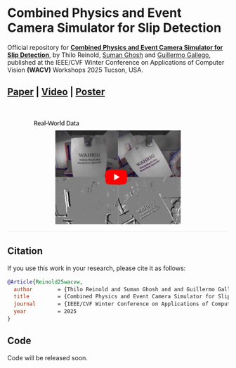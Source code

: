 # Combined Physics and Event Camera Simulator for Slip Detection

Official repository for [**Combined Physics and Event Camera Simulator for Slip Detection**](WACV_2025_paper.pdf), by Thilo Reinold, [Suman Ghosh](https://www.linkedin.com/in/suman-ghosh-a8762576/) and [Guillermo Gallego](https://sites.google.com/view/guillermogallego), published at the IEEE/CVF Winter Conference on Applications of Computer Vision **(WACV)** Workshops 2025 Tucson, USA.
<h2 align="left">
  
[Paper](WACV_2025_paper.pdf) | [Video](https://youtu.be/U4eAC0ao2R8) | [Poster](250226_WACV_EVGEN_poster.pdf)
</h2>

[![EVGEN: Combined Physics and Event Camera Simulator for Slip Detection](video_thumbnail_slip.png)](https://youtu.be/U4eAC0ao2R8)

## Citation

If you use this work in your research, please cite it as follows:

```bibtex
@Article{Reinold25wacvw,
  author        = {Thilo Reinold and Suman Ghosh and and Guillermo Gallego},
  title         = {Combined Physics and Event Camera Simulator for Slip Detection},
  journal       = {IEEE/CVF Winter Conference on Applications of Computer Vision (WACV) Workshops},
  year          = 2025
}
```

## Code

Code will be released soon.
